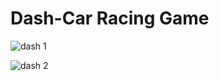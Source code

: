 # Dash-Car Racing Game
![dash 1](https://github.com/vidhi9696/Car-Game/assets/114758784/75a84212-ae14-4b23-aba8-cbc19c834b7e)


![dash 2](https://github.com/vidhi9696/Car-Game/assets/114758784/59a33b0a-2400-4385-9e76-509d9a8852fb)
